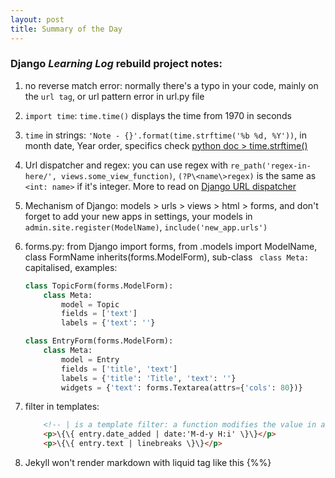 ```yaml
---
layout: post
title: Summary of the Day
---
```

### Django _Learning Log_ rebuild project notes:

1. no reverse match error: normally there's a typo in your code, mainly on the `url tag`, or url pattern error in url.py file

2. `import time`: `time.time()` displays the time from 1970 in seconds

3. `time` in strings: `'Note - {}'.format(time.strftime('%b %d, %Y'))`, in month date, Year order, specifics check [python doc > time.strftime()](https://docs.python.org/3/library/time.html#time.strftime)

4. Url dispatcher and regex: you can use regex with `re_path('regex-in-here/', views.some_view_function)`, `(?P\<name\>regex)` is the same as `<int: name>` if it's integer. More to read on [Django URL dispatcher](https://docs.djangoproject.com/en/3.0/topics/http/urls/)

5. Mechanism of Django: models \> urls \> views \> html \> forms, and don't forget to add your new apps in settings, your models in `admin.site.register(ModelName)`, `include('new_app.urls')`

6. forms.py: from Django import forms, from .models import ModelName, class FormName inherits(forms.ModelForm), sub-class ` class Meta:` capitalised, examples:
    ```python
    class TopicForm(forms.ModelForm):
        class Meta:
            model = Topic
            fields = ['text']
            labels = {'text': ''}

    class EntryForm(forms.ModelForm):
        class Meta:
            model = Entry
            fields = ['title', 'text']
            labels = {'title': 'Title', 'text': ''}
            widgets = {'text': forms.Textarea(attrs={'cols': 80})}
    ```
7. filter in templates:
	```html
		<!-- | is a template filter: a function modifies the value in a template variable -->
		<p>\{\{ entry.date_added | date:'M-d-y H:i' \}\}</p>
		<p>\{\{ entry.text | linebreaks \}\}</p>
   ```

8. Jekyll won't render markdown with liquid tag like this \{\%\%\} 